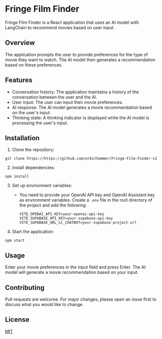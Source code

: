 # Fringe Film Finder

Fringe Film Finder is a React application that uses an AI model with LangChain to recommend movies based on user input.

## Overview

The application prompts the user to provide preferences for the type of movie they want to watch. The AI model then generates a recommendation based on these preferences.

## Features

- Conversation history: The application maintains a history of the conversation between the user and the AI.
- User input: The user can input their movie preferences.
- AI response: The AI model generates a movie recommendation based on the user's input.
- Thinking state: A thinking indicator is displayed while the AI model is processing the user's input.

## Installation

1. Clone the repository: 
```
git clone https://https://github.com/orbithammer/Fringe-Film-Finder-v2
```

2. Install dependencies: 
```
npm install
```

3. Set up environment variables:

   - You need to provide your OpenAI API key and OpenAI Assistant key as environment variables. Create a `.env` file in the root directory of the project and add the following:

     ```plaintext
     VITE_OPENAI_API_KEY=your-openai-api-key
     VITE_SUPABASE_API_KEY=your-supabase-api-key
     VITE_SUPABASE_URL_LC_CHATBOT=your-supabase-project-url
     ```

4. Start the application: 
```
npm start
```


## Usage

Enter your movie preferences in the input field and press Enter. The AI model will generate a movie recommendation based on your input.

## Contributing

Pull requests are welcome. For major changes, please open an issue first to discuss what you would like to change.

## License

[MIT](LICENSE)
